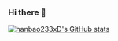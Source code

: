 ### Hi there 👋

[![hanbao233xD's GitHub stats](https://github-readme-stats.vercel.app/api?username=hanbao233xD)](https://github.com/anuraghazra/github-readme-stats)

<!--
**hanbao233xD/hanbao233xD** is a ✨ _special_ ✨ repository because its `README.md` (this file) appears on your GitHub profile.

Here are some ideas to get you started:

- 🔭 I’m currently working on ...
- 🌱 I’m currently learning ...
- 👯 I’m looking to collaborate on ...
- 🤔 I’m looking for help with ...
- 💬 Ask me about ...
- 📫 How to reach me: ...
- 😄 Pronouns: ...
- ⚡ Fun fact: ...
-->
